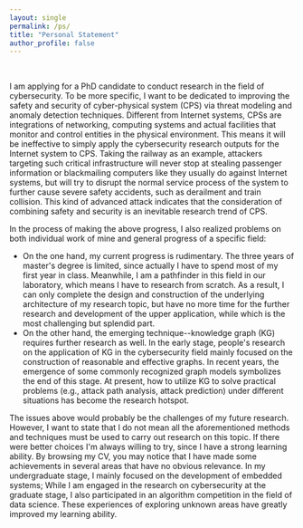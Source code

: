 ```yaml
---
layout: single
permalink: /ps/
title: "Personal Statement"
author_profile: false
---
```

<!-- 
1. 我的研究兴趣，并对这个研究领域的问题进行一个概括
2. 我在这个领域已有的成果或进展
3. 通过我的研究，我发现的更具体的问题
4. 解释一些可能被误会的地方
5. 总结（包含对未来规划的简述）
-->

<br>

I am applying for a PhD candidate to conduct research in the field of cybersecurity. To be more specific, I want to be dedicated to improving the safety and security of cyber-physical system (CPS) via threat modeling and anomaly detection techniques. Different from Internet systems, CPSs are integrations of networking, computing systems and actual facilities that monitor and control entities in the physical environment. This means it will be ineffective to simply apply the cybersecurity research outputs for the Internet system to CPS. Taking the railway as an example, attackers targeting such critical infrastructure will never stop at stealing passenger information or blackmailing computers like they usually do against Internet systems, but will try to disrupt the normal service process of the system to further cause severe safety accidents, such as derailment and train collision. This kind of advanced attack indicates that the consideration of combining safety and security is an inevitable research trend of CPS.



In the process of making the above progress, I also realized problems on both individual work of mine and general progress of a specific field:
 - On the one hand, my current progress is rudimentary. The three years of master's degree is limited, since actually I have to spend most of my first year in class. Meanwhile, I am a pathfinder in this field in our laboratory, which means I have to research from scratch. As a result, I can only complete the design and construction of the underlying architecture of my research topic, but have no more time for the further research and development of the upper application, while which is the most challenging but splendid part.
 - On the other hand, the emerging technique--knowledge graph (KG) requires further research as well. In the early stage, people's research on the application of KG in the cybersecurity field mainly focused on the construction of reasonable and effective graphs. In recent years, the emergence of some commonly recognized graph models symbolizes the end of this stage. At present, how to utilize KG to solve practical problems (e.g., attack path analysis, attack prediction) under different situations has become the research hotspot.

The issues above would probably be the challenges of my future research. However, I want to state that I do not mean all the aforementioned methods and techniques must be used to carry out research on this topic. If there were better choices I'm always willing to try, since I have a strong learning ability. By browsing my CV, you may notice that I have made some achievements in several areas that have no obvious relevance. In my undergraduate stage, I mainly focused on the development of embedded systems; While I am engaged in the research on cybersecurity at the graduate stage, I also participated in an algorithm competition in the field of data science. These experiences of exploring unknown areas have greatly improved my learning ability.
